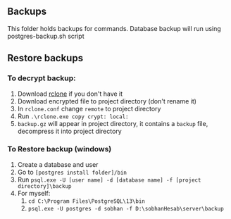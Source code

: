 ## Backups
This folder holds backups for commands. Database backup will run using postgres-backup.sh script

## Restore backups
### To decrypt backup:
1. Download [rclone](https://rclone.org/downloads/) if you don't have it
2. Download encrypted file to project directory (don't rename it)
3. In `rclone.conf` change `remote` to project directory 
4. Run `.\rclone.exe copy crypt: local:`
5. `backup.gz` will appear in project directory, it contains a `backup` file, decompress it into project directory

### To Restore backup (windows)
1. Create a database and user
2. Go to `[postgres install folder]/bin`
3. Run `psql.exe -U [user name] -d [database name] -f [project directory]\backup`
5. For myself:
    1. `cd C:\Program Files\PostgreSQL\13\bin`
    2. `psql.exe -U postgres -d sobhan -f D:\sobhanHesab\server\backup`

